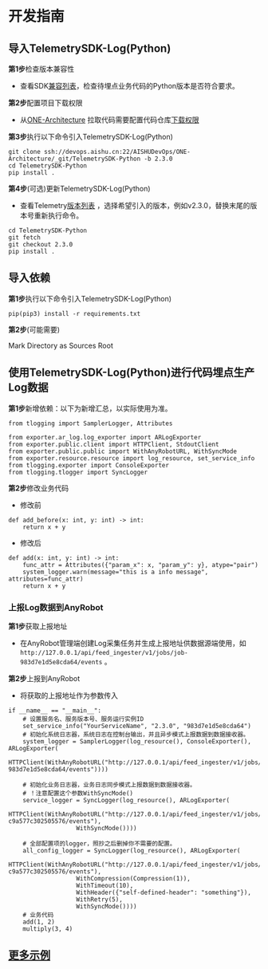 # 开发指南

## 导入TelemetrySDK-Log(Python)

**第1步**检查版本兼容性

- 查看SDK[兼容列表](../../../docs/compatibility.md)，检查待埋点业务代码的Python版本是否符合要求。

**第2步**配置项目下载权限

- 从[ONE-Architecture](https://devops.aishu.cn/AISHUDevOps/ONE-Architecture/_git/TelemetrySDK-Python)
  拉取代码需要配置代码仓库[下载权限](https://devops.aishu.cn/AISHUDevOps/AnyRobot/_git/Eyes_Docs?path=/可观测性开发者指南/TelemetrySDK开发者指南/Log/README.md&version=GBdevelop&_a=preview&anchor=sdk2.0-使用参考)

**第3步**执行以下命令引入TelemetrySDK-Log(Python)

```
git clone ssh://devops.aishu.cn:22/AISHUDevOps/ONE-Architecture/_git/TelemetrySDK-Python -b 2.3.0
cd TelemetrySDK-Python
pip install .
```

**第4步**(可选)更新TelemetrySDK-Log(Python)

- 查看Telemetry[版本列表](https://devops.aishu.cn/AISHUDevOps/ONE-Architecture/_git/TelemetrySDK-Python/branches?_a=all)
  ，选择希望引入的版本，例如v2.3.0，替换末尾的版本号重新执行命令。

```
cd TelemetrySDK-Python
git fetch
git checkout 2.3.0
pip install .
```

## 导入依赖

**第1步**执行以下命令引入TelemetrySDK-Log(Python)

```
pip(pip3) install -r requirements.txt
```

**第2步**(可能需要)

Mark Directory as Sources Root

## 使用TelemetrySDK-Log(Python)进行代码埋点生产Log数据

**第1步**新增依赖：以下为新增汇总，以实际使用为准。

```
from tlogging import SamplerLogger, Attributes

from exporter.ar_log.log_exporter import ARLogExporter
from exporter.public.client import HTTPClient, StdoutClient
from exporter.public.public import WithAnyRobotURL, WithSyncMode
from exporter.resource.resource import log_resource, set_service_info
from tlogging.exporter import ConsoleExporter
from tlogging.tlogger import SyncLogger
```

**第2步**修改业务代码

- 修改前

```
def add_before(x: int, y: int) -> int:
    return x + y
```

- 修改后

```
def add(x: int, y: int) -> int:
    func_attr = Attributes({"param_x": x, "param_y": y}, atype="pair")
    system_logger.warn(message="this is a info message", attributes=func_attr)
    return x + y
```

### 上报Log数据到AnyRobot

**第1步**获取上报地址

- 在AnyRobot管理端创建Log采集任务并生成上报地址供数据源端使用，如`http://127.0.0.1/api/feed_ingester/v1/jobs/job-983d7e1d5e8cda64/events` 。

**第2步**上报到AnyRobot

- 将获取的上报地址作为参数传入

```
if __name__ == "__main__":
    # 设置服务名、服务版本号、服务运行实例ID
    set_service_info("YourServiceName", "2.3.0", "983d7e1d5e8cda64")
    # 初始化系统日志器，系统日志在控制台输出，并且异步模式上报数据到数据接收器。
    system_logger = SamplerLogger(log_resource(), ConsoleExporter(), ARLogExporter(
        HTTPClient(WithAnyRobotURL("http://127.0.0.1/api/feed_ingester/v1/jobs/job-983d7e1d5e8cda64/events"))))

    # 初始化业务日志器，业务日志同步模式上报数据到数据接收器。
    # ！注意配置这个参数WithSyncMode()
    service_logger = SyncLogger(log_resource(), ARLogExporter(
        HTTPClient(WithAnyRobotURL("http://127.0.0.1/api/feed_ingester/v1/jobs/job-c9a577c302505576/events"),
                   WithSyncMode())))
    
    # 全部配置项的logger，照抄之后删掉你不需要的配置。
    all_config_logger = SyncLogger(log_resource(), ARLogExporter(
        HTTPClient(WithAnyRobotURL("http://127.0.0.1/api/feed_ingester/v1/jobs/job-c9a577c302505576/events"),
                   WithCompression(Compression(1)),
                   WithTimeout(10),
                   WithHeader({"self-defined-header": "something"}),
                   WithRetry(5),
                   WithSyncMode())))
    # 业务代码
    add(1, 2)
    multiply(3, 4)
```

## [更多示例](https://devops.aishu.cn/AISHUDevOps/ONE-Architecture/_git/TelemetrySDK-Python?path=%2Fexporter%2Far_log%2Fexamples%2Fone_service.py&version=GB2.3.0&_a=contents)
